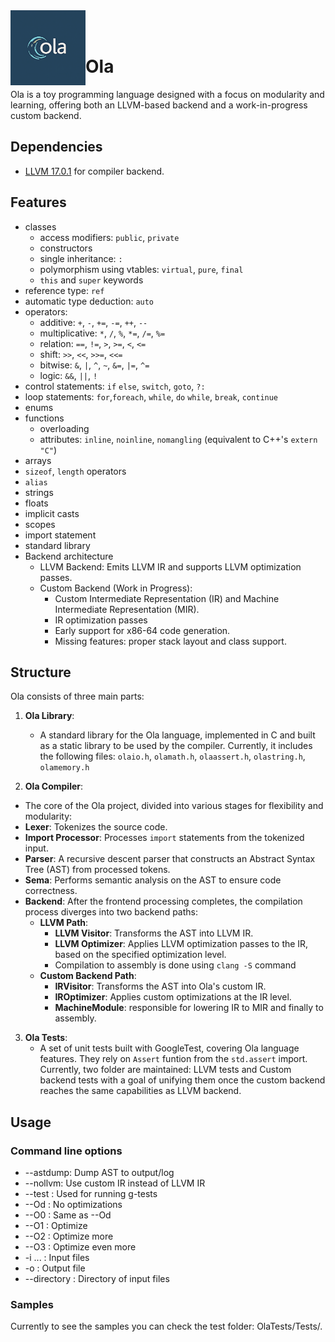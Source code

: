<img align="left" src="docs/olalogo.png" width="120px"/>
<br/><br/>

# Ola
Ola is a toy programming language designed with a focus on modularity and learning, offering both an LLVM-based backend and a work-in-progress custom backend. 

## Dependencies
  * [LLVM 17.0.1](https://github.com/llvm/llvm-project) for compiler backend.

## Features
  * classes
	- access modifiers: `public`, `private`
	- constructors
	- single inheritance: `:`
	- polymorphism using vtables: `virtual`, `pure`, `final`
	- `this` and `super` keywords
  * reference type: `ref`
  * automatic type deduction: `auto`
  * operators:
    - additive: `+`, `-`, `+=`, `-=`, `++`, `--`
    - multiplicative: `*`, `/`, `%`, `*=`, `/=`, `%=`
    - relation: `==`, `!=`, `>`, `>=`, `<`, `<=`
    - shift: `>>`, `<<`, `>>=`, `<<=`
    - bitwise: `&`, `|`, `^`, `~`, `&=`, `|=`, `^=`
    - logic: `&&`, `||`, `!`
  * control statements: `if` `else`, `switch`, `goto`, `?:`
  * loop statements: `for`,`foreach`, `while`, `do` `while`, `break`, `continue`
  * enums
  * functions 
    - overloading
	- attributes: `inline`, `noinline`, `nomangling` (equivalent to C++'s `extern "C"`)
  * arrays
  * `sizeof`, `length` operators
  * `alias`
  * strings
  * floats 
  * implicit casts
  * scopes
  * import statement
  * standard library
  * Backend architecture
	- LLVM Backend: Emits LLVM IR and supports LLVM optimization passes.
	- Custom Backend (Work in Progress):
		- Custom Intermediate Representation (IR) and Machine Intermediate Representation (MIR).
		- IR optimization passes
		- Early support for x86-64 code generation.
		- Missing features: proper stack layout and class support.

## Structure
Ola consists of three main parts:

1. **Ola Library**: 
   - A standard library for the Ola language, implemented in C and built as a static library to be used by the compiler. Currently, it includes the following files: 
     `olaio.h`, `olamath.h`, `olaassert.h`, `olastring.h`, `olamemory.h`

2. **Ola Compiler**:
- The core of the Ola project, divided into various stages for flexibility and modularity:
- **Lexer**: Tokenizes the source code.
- **Import Processor**: Processes `import` statements from the tokenized input.
- **Parser**: A recursive descent parser that constructs an Abstract Syntax Tree (AST) from processed tokens.
- **Sema**: Performs semantic analysis on the AST to ensure code correctness.
- **Backend**: After the frontend processing completes, the compilation process diverges into two backend paths:
	- **LLVM Path**:
		- **LLVM Visitor**: Transforms the AST into LLVM IR.
		- **LLVM Optimizer**: Applies LLVM optimization passes to the IR, based on the specified optimization level.
		- Compilation to assembly is done using `clang -S` command 
	- **Custom Backend Path**:
		- **IRVisitor**: Transforms the AST into Ola's custom IR.
		- **IROptimizer**: Applies custom optimizations at the IR level.
		- **MachineModule**: responsible for lowering IR to MIR and finally to assembly.
     
3. **Ola Tests**:
   - A set of unit tests built with GoogleTest, covering Ola language features. They rely on `Assert` funtion from the `std.assert` import. Currently, two folder are maintained: LLVM tests and Custom backend tests with a goal of unifying them once the custom backend reaches the same capabilities as LLVM backend.

## Usage
### Command line options
  * --astdump: Dump AST to output/log
  * --nollvm: Use custom IR instead of LLVM IR
  * --test : Used for running g-tests
  * --Od : No optimizations
  * --O0 : Same as --Od
  * --O1 : Optimize
  * --O2 : Optimize more
  * --O3 : Optimize even more
  * -i ... : Input files
  * -o     : Output file
  * --directory : Directory of input files

### Samples
Currently to see the samples you can check the test folder: OlaTests/Tests/.

